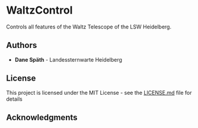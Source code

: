 # WaltzControl

Controls all features of the Waltz Telescope of the LSW Heidelberg.

## Authors

* **Dane Späth** - Landessternwarte Heidelberg

## License

This project is licensed under the MIT License - see the [LICENSE.md](LICENSE.md) file for details

## Acknowledgments




